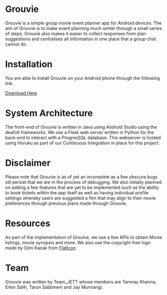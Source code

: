# Grouvie
Grouvie is a simple group movie event planner app for Android devices. The aim of Grouvie is to make event planning much simler through a small series of steps. Grouvie also makes it easier to collect responses from plan suggestions and centralises all information in one place that a group chat cannot do. 

# Installation
You are able to install Grouvie on your Android phone through the following link.

[Download Here](https://rink.hockeyapp.net/apps/046ab778662f45fe96f640e328383218)

# System Architecture
The front-end of Grouvie is written in Java using Android Studio using the deafult frameworks. We use a Flask web server written in Python for the back-end to interact with a ProgresSQL database. This webserver is hosted using Horuku as part of our Continuous Integration in place for this project.

# Disclaimer
Please note that Grouvie is as of yet an incomplete as a few obscure bugs stil persist that we are in the process of debugging. We also initially planned on adding a few features that are yet to be implemented such as the ability to book tickets within the app itself as well as having individual profile settings whereby users are suggested a film that may align to their movie preferences through previous plans made through Grouvie.

# Resources
As part of the implementation of Grouive, we use a few APIs to obtain Movie listings, movie synopsis and more. We also use the copyright free logo made by Dimi Kazak from [FlatIcon](http://www.flaticon.com/free-icon/popcorn_230401)

# Team
Grouvie was written by Team\_JETT whose members are Tanmay Khanna, Erkin Salih, Tarun Sabbineni and Jay Munnangi.
